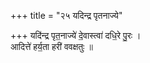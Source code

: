 +++
title = "२५ यदिन्द्र पृतनाज्ये"

+++
यदि॑न्द्र पृत॒नाज्ये॑ दे॒वास्त्वा॑ दधि॒रे पु॒रः ।  
आदित्ते॑ हर्य॒ता हरी॑ ववक्षतुः ॥